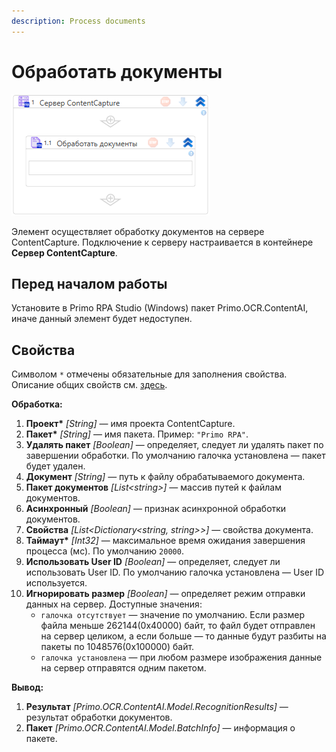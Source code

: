 ```yaml
---
description: Process documents
---
```


# Обработать документы

![](<../../../.gitbook/assets1/windows_items/library/WFProcessDocumentSrv.png>)

Элемент осуществляет обработку документов на сервере ContentCapture. Подключение к серверу настраивается в контейнере **Сервер ContentCapture**.


## Перед началом работы

Установите в Primo RPA Studio (Windows) пакет Primo.OCR.ContentAI, иначе данный элемент будет недоступен.


## Свойства

Символом `*` отмечены обязательные для заполнения свойства. Описание общих свойств см. [здесь](https://docs.primo-rpa.ru/primo-rpa/primo-studio/process/elements#svoistva-elementa).

**Обработка:**

1. **Проект\*** *[String]* — имя проекта ContentCapture.
1. **Пакет\*** *[String]* — имя пакета. Пример: `"Primo RPA"`.
1. **Удалять пакет** *[Boolean]* — определяет, следует ли удалять пакет по завершении обработки. По умолчанию галочка установлена — пакет будет удален.
1. **Документ** *[String]* — путь к файлу обрабатываемого документа.
1. **Пакет документов** *[List\<string\>]* — массив путей к файлам документов.
1. **Асинхронный** *[Boolean]* — признак асинхронной обработки документов.
1. **Свойства** *[List\<Dictionary\<string, string\>\>]* — свойства документа.
1. **Таймаут\*** *[Int32]* — максимальное время ожидания завершения процесса (мс). По умолчанию `20000`.
1. **Использовать User ID** *[Boolean]* — определяет, следует ли использовать User ID. По умолчанию галочка установлена — User ID используется.
1. **Игнорировать размер** *[Boolean]* — определяет режим отправки данных на сервер. Доступные значения:
   * `галочка отсутствует` — значение по умолчанию. Если размер файла меньше 262144(0x40000) байт, то файл будет отправлен на сервер целиком, а если больше — то данные будут разбиты на пакеты по 1048576(0x100000) байт. 
   * `галочка установлена` — при любом размере изображения данные на сервер отправятся одним пакетом.

  

**Вывод:**

1. **Результат** *[Primo.OCR.ContentAI.Model.RecognitionResults]* — результат обработки документов.
1. **Пакет** *[Primo.OCR.ContentAI.Model.BatchInfo]* — информация о пакете.

